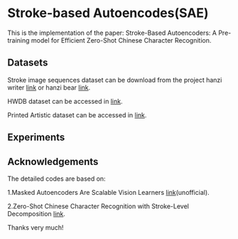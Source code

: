# Stroke-based Autoencodes(SAE)
This is the implementation of the paper: Stroke-Based Autoencoders: A Pre-training model for Efficient Zero-Shot Chinese Character Recognition. 

## Datasets 
Stroke image sequences dataset can be download from the project hanzi writer  <a href="https://hanziwriter.org" target="_blank">link</a> or hanzi bear  <a href="https://github.com/ZongzeChen/Stroke-based-Autoencodes-SAE-/tree/main/Datasets/Stroke%20image%20sequences" target="_blank">link</a>.

HWDB dataset can be accessed in <a href="http://www.nlpr.ia.ac.cn/databases/handwriting/Home.html" target="_blank">link</a>.

Printed Artistic dataset can be accessed in <a href="https://pan.baidu.com/s/1idbLAliUpsgB_IyuDS8EXg" target="_blank">link</a>.
## Experiments

## Acknowledgements

The detailed codes are based on:

1.Masked Autoencoders Are Scalable Vision Learners  <a href="https://github.com/pengzhiliang/MAE-pytorch" target="_blank">link</a>(unofficial).

2.Zero-Shot Chinese Character Recognition with Stroke-Level Decomposition  <a href="https://github.com/FudanVI/FudanOCR/tree/main/stroke-level-decomposition" target="_blank">link</a>.

Thanks very much!
